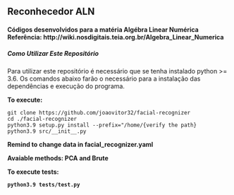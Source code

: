 ## Reconhecedor ALN

<h4>Códigos desenvolvidos para a matéria Algébra Linear Numérica
Referência: http://wiki.nosdigitais.teia.org.br/Algebra_Linear_Numerica</h4>

##### Como Utilizar Este Repositório

Para utilizar este repositório é necessário que se tenha instalado python >= 3.6. Os comandos abaixo farão o necessário para a instalação das dependências e execução do programa.

<strong>To execute:</strong>

```
git clone https://github.com/joaovitor32/facial-recognizer
cd ./facial-recognizer
python3.9 setup.py install --prefix="/home/{verify the path}
python3.9 src/__init__.py
```

<strong>Remind to change data in facial_recognizer.yaml<strong>

<p>Avaiable methods: PCA and Brute</p>

<strong>To execute tests:</strong>
```
python3.9 tests/test.py 
```
